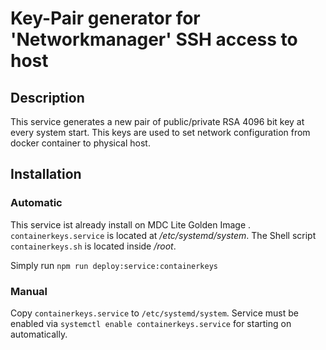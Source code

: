 # Key-Pair generator for 'Networkmanager' SSH access to host

## Description

This service generates a new pair of public/private RSA 4096 bit key at every system start. This keys are used to set network configuration from docker container to physical host.

## Installation

### Automatic

This service ist already install on MDC Lite Golden Image . `containerkeys.service` is located at _/etc/systemd/system_. The Shell script `containerkeys.sh` is located inside _/root_.

Simply run `npm run deploy:service:containerkeys`

### Manual

Copy `containerkeys.service` to `/etc/systemd/system`.
Service must be enabled via `systemctl enable containerkeys.service` for starting on automatically.
